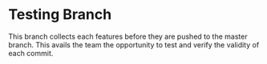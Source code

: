 # Testing Branch

This branch collects each features before they are pushed to the master branch.
This avails the team the opportunity to test and verify the validity of each commit.
